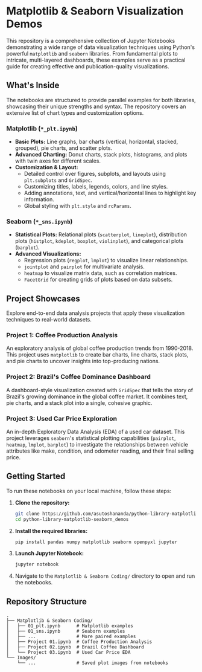 # Matplotlib & Seaborn Visualization Demos


This repository is a comprehensive collection of Jupyter Notebooks demonstrating a wide range of data visualization techniques using Python's powerful `matplotlib` and `seaborn` libraries. From fundamental plots to intricate, multi-layered dashboards, these examples serve as a practical guide for creating effective and publication-quality visualizations.

## What's Inside

The notebooks are structured to provide parallel examples for both libraries, showcasing their unique strengths and syntax. The repository covers an extensive list of chart types and customization options.

### Matplotlib (`*_plt.ipynb`)
- **Basic Plots:** Line graphs, bar charts (vertical, horizontal, stacked, grouped), pie charts, and scatter plots.
- **Advanced Charting:** Donut charts, stack plots, histograms, and plots with twin axes for different scales.
- **Customization & Layout:**
    - Detailed control over figures, subplots, and layouts using `plt.subplots` and `GridSpec`.
    - Customizing titles, labels, legends, colors, and line styles.
    - Adding annotations, text, and vertical/horizontal lines to highlight key information.
    - Global styling with `plt.style` and `rcParams`.

### Seaborn (`*_sns.ipynb`)
- **Statistical Plots:** Relational plots (`scatterplot`, `lineplot`), distribution plots (`histplot`, `kdeplot`, `boxplot`, `violinplot`), and categorical plots (`barplot`).
- **Advanced Visualizations:**
    - Regression plots (`regplot`, `lmplot`) to visualize linear relationships.
    - `jointplot` and `pairplot` for multivariate analysis.
    - `heatmap` to visualize matrix data, such as correlation matrices.
    - `FacetGrid` for creating grids of plots based on data subsets.

## Project Showcases

Explore end-to-end data analysis projects that apply these visualization techniques to real-world datasets.

### Project 1: Coffee Production Analysis
An exploratory analysis of global coffee production trends from 1990-2018. This project uses `matplotlib` to create bar charts, line charts, stack plots, and pie charts to uncover insights into top-producing nations.

### Project 2: Brazil's Coffee Dominance Dashboard
A dashboard-style visualization created with `GridSpec` that tells the story of Brazil's growing dominance in the global coffee market. It combines text, pie charts, and a stack plot into a single, cohesive graphic.

### Project 3: Used Car Price Exploration
An in-depth Exploratory Data Analysis (EDA) of a used car dataset. This project leverages `seaborn`'s statistical plotting capabilities (`pairplot`, `heatmap`, `lmplot`, `barplot`) to investigate the relationships between vehicle attributes like make, condition, and odometer reading, and their final selling price.

## Getting Started

To run these notebooks on your local machine, follow these steps:

1.  **Clone the repository:**
    ```bash
    git clone https://github.com/asutoshananda/python-library-matplotlib-seaborn_demos.git
    cd python-library-matplotlib-seaborn_demos
    ```

2.  **Install the required libraries:**
    ```bash
    pip install pandas numpy matplotlib seaborn openpyxl jupyter
    ```

3.  **Launch Jupyter Notebook:**
    ```bash
    jupyter notebook
    ```

4.  Navigate to the `Matplotlib & Seaborn Coding/` directory to open and run the notebooks.

## Repository Structure

```
.
├── Matplotlib & Seaborn Coding/
│   ├── 01_plt.ipynb      # Matplotlib examples
│   ├── 01_sns.ipynb      # Seaborn examples
│   ├── ...               # More paired examples
│   ├── Project 01.ipynb  # Coffee Production Analysis
│   ├── Project 02.ipynb  # Brazil Coffee Dashboard
│   └── Project 03.ipynb  # Used Car Price EDA
└── Images/
    └── ...               # Saved plot images from notebooks
